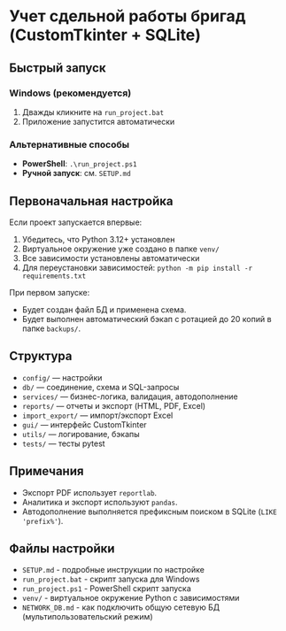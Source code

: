 # Учет сдельной работы бригад (CustomTkinter + SQLite)

## Быстрый запуск

### Windows (рекомендуется)
1. Дважды кликните на `run_project.bat`
2. Приложение запустится автоматически

### Альтернативные способы
- **PowerShell**: `.\run_project.ps1`
- **Ручной запуск**: см. `SETUP.md`

## Первоначальная настройка

Если проект запускается впервые:
1. Убедитесь, что Python 3.12+ установлен
2. Виртуальное окружение уже создано в папке `venv/`
3. Все зависимости установлены автоматически
4. Для переустановки зависимостей: `python -m pip install -r requirements.txt`

При первом запуске:
- Будет создан файл БД и применена схема.
- Будет выполнен автоматический бэкап с ротацией до 20 копий в папке `backups/`.

## Структура
- `config/` — настройки
- `db/` — соединение, схема и SQL-запросы
- `services/` — бизнес-логика, валидация, автодополнение
- `reports/` — отчеты и экспорт (HTML, PDF, Excel)
- `import_export/` — импорт/экспорт Excel
- `gui/` — интерфейс CustomTkinter
- `utils/` — логирование, бэкапы
- `tests/` — тесты pytest

## Примечания
- Экспорт PDF использует `reportlab`.
- Аналитика и экспорт используют `pandas`.
- Автодополнение выполняется префиксным поиском в SQLite (`LIKE 'prefix%'`).

## Файлы настройки
- `SETUP.md` - подробные инструкции по настройке
- `run_project.bat` - скрипт запуска для Windows
- `run_project.ps1` - PowerShell скрипт запуска
- `venv/` - виртуальное окружение Python с зависимостями
 - `NETWORK_DB.md` - как подключить общую сетевую БД (мультипользовательский режим)

